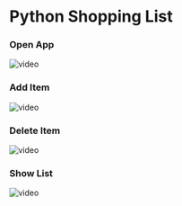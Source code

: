 # Python Shopping List 


### Open App


![video](http://g.recordit.co/QlbdyN2G7N.gif)

### Add Item

![video](http://g.recordit.co/DIQGxaBTtx.gif)

### Delete Item

![video](http://g.recordit.co/JjzKXjI35b.gif)

### Show List

![video](http://g.recordit.co/xrk8lLANip.gif)


